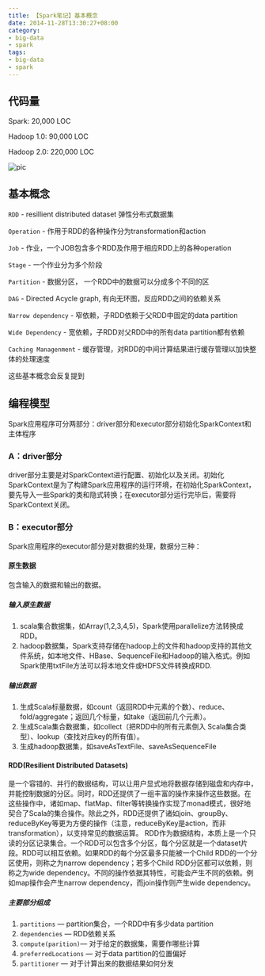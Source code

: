 ```yaml
---
title: 【Spark笔记】基本概念
date: 2014-11-28T13:30:27+08:00
category:
- big-data
- spark
tags:
- big-data
- spark
---
```


## 代码量

Spark: 20,000 LOC

Hadoop 1.0: 90,000 LOC

Hadoop 2.0: 220,000 LOC

![pic](https://dn-mtunique.qbox.me/sparkCodeSize.png)

## 基本概念

`RDD` - resillient distributed dataset 弹性分布式数据集

`Operation` - 作用于RDD的各种操作分为transformation和action

`Job` - 作业，一个JOB包含多个RDD及作用于相应RDD上的各种operation

`Stage` - 一个作业分为多个阶段

`Partition` - 数据分区， 一个RDD中的数据可以分成多个不同的区

`DAG` - Directed Acycle graph, 有向无环图，反应RDD之间的依赖关系

`Narrow dependency` - 窄依赖，子RDD依赖于父RDD中固定的data partition

`Wide Dependency` - 宽依赖，子RDD对父RDD中的所有data partition都有依赖

`Caching Managenment` - 缓存管理，对RDD的中间计算结果进行缓存管理以加快整体的处理速度
<!-- more -->

这些基本概念会反复提到

## 编程模型

Spark应用程序可分两部分：driver部分和executor部分初始化SparkContext和主体程序

### A：driver部分

driver部分主要是对SparkContext进行配置、初始化以及关闭。初始化SparkContext是为了构建Spark应用程序的运行环境，在初始化SparkContext，要先导入一些Spark的类和隐式转换；在executor部分运行完毕后，需要将SparkContext关闭。

### B：executor部分

Spark应用程序的executor部分是对数据的处理，数据分三种：

#### 原生数据
包含输入的数据和输出的数据。

##### 输入原生数据

1.  scala集合数据集，如Array(1,2,3,4,5)，Spark使用parallelize方法转换成RDD。
2.  hadoop数据集，Spark支持存储在hadoop上的文件和hadoop支持的其他文件系统，如本地文件、HBase、SequenceFile和Hadoop的输入格式。例如Spark使用txtFile方法可以将本地文件或HDFS文件转换成RDD.

##### 输出数据

1.  生成Scala标量数据，如count（返回RDD中元素的个数）、reduce、fold/aggregate；返回几个标量，如take（返回前几个元素）。
2.  生成Scala集合数据集，如collect（把RDD中的所有元素倒入 Scala集合类型）、lookup（查找对应key的所有值）。
3.  生成hadoop数据集，如saveAsTextFile、saveAsSequenceFile

#### RDD(Resilient Distributed Datasets)
是一个容错的、并行的数据结构，可以让用户显式地将数据存储到磁盘和内存中，并能控制数据的分区。同时，RDD还提供了一组丰富的操作来操作这些数据。在这些操作中，诸如map、flatMap、filter等转换操作实现了monad模式，很好地契合了Scala的集合操作。除此之外，RDD还提供了诸如join、groupBy、reduceByKey等更为方便的操作（注意，reduceByKey是action，而非transformation），以支持常见的数据运算。 RDD作为数据结构，本质上是一个只读的分区记录集合。一个RDD可以包含多个分区，每个分区就是一个dataset片段。RDD可以相互依赖。如果RDD的每个分区最多只能被一个Child RDD的一个分区使用，则称之为narrow dependency；若多个Child RDD分区都可以依赖，则称之为wide dependency。不同的操作依据其特性，可能会产生不同的依赖。例如map操作会产生narrow dependency，而join操作则产生wide dependency。

##### 主要部分组成

1.  `partitions` — partition集合，一个RDD中有多少data partition
2.  `dependencies` — RDD依赖关系
3.  `compute(parition)`— 对于给定的数据集，需要作哪些计算
4.  `preferredLocations` — 对于data partition的位置偏好
5.  `partitioner` — 对于计算出来的数据结果如何分发
